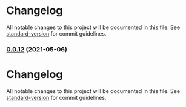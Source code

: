 # Changelog

All notable changes to this project will be documented in this file. See [standard-version](https://github.com/conventional-changelog/standard-version) for commit guidelines.

### [0.0.12](https://github.com/damlys/ts-project-skeleton/compare/v0.0.12-rc.0...v0.0.12) (2021-05-06)

# Changelog

All notable changes to this project will be documented in this file. See [standard-version](https://github.com/conventional-changelog/standard-version) for commit guidelines.
